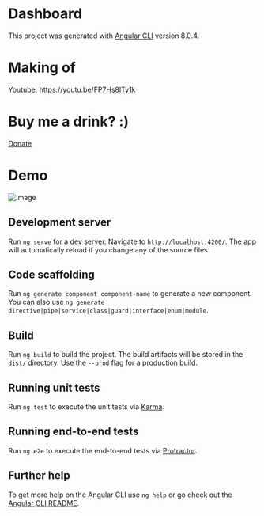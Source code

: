 # Dashboard

This project was generated with [Angular CLI](https://github.com/angular/angular-cli) version 8.0.4.

# Making of

Youtube: https://youtu.be/FP7Hs8lTy1k

# Buy me a drink? :)

[Donate](https://www.paypal.com/cgi-bin/webscr?cmd=_donations&business=soufianosse@gmail.com&lc=US&no_note=0&item_name=Buy+me+a+bear&cn=&curency_code=USD&bn=PP-DonationsBF:btn_donateCC_LG.gif:NonHosted)

# Demo 

![image](https://user-images.githubusercontent.com/4992012/68629236-59dd8b00-04e3-11ea-85f1-cc42419d4949.png)



## Development server

Run `ng serve` for a dev server. Navigate to `http://localhost:4200/`. The app will automatically reload if you change any of the source files.

## Code scaffolding

Run `ng generate component component-name` to generate a new component. You can also use `ng generate directive|pipe|service|class|guard|interface|enum|module`.

## Build

Run `ng build` to build the project. The build artifacts will be stored in the `dist/` directory. Use the `--prod` flag for a production build.

## Running unit tests

Run `ng test` to execute the unit tests via [Karma](https://karma-runner.github.io).

## Running end-to-end tests

Run `ng e2e` to execute the end-to-end tests via [Protractor](http://www.protractortest.org/).

## Further help

To get more help on the Angular CLI use `ng help` or go check out the [Angular CLI README](https://github.com/angular/angular-cli/blob/master/README.md).
